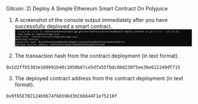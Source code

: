 Gitcoin: 2) Deploy A Simple Ethereum Smart Contract On Polyjuice

1. A screenshot of the console output immediately after you have successfully deployed a smart contract.
![](deploy-contract.PNG)

2. The transaction hash from the contract deployment (in text format).

```
0x1d2ffb5303e160091b40c1050b87ce5dfa55fbdc88d238f5ee36e621249df715 
```

3. The deployed contract address from the contract deployment (in text format).

```
0x9f65E702124b9674f60396d3bC6b644F1e75210f
```

